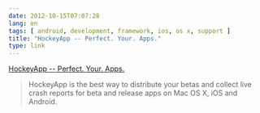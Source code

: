 ```yaml
---
date: 2012-10-15T07:07:28
lang: en
tags: [ android, development, framework, ios, os x, support ]
title: "HockeyApp -- Perfect. Your. Apps."
type: link
---
```


[HockeyApp -- Perfect. Your. Apps.](http://www.hockeyapp.net/)

> HockeyApp is the best way to distribute your betas and collect live
> crash reports for beta and release apps on Mac OS X, iOS and Android.


